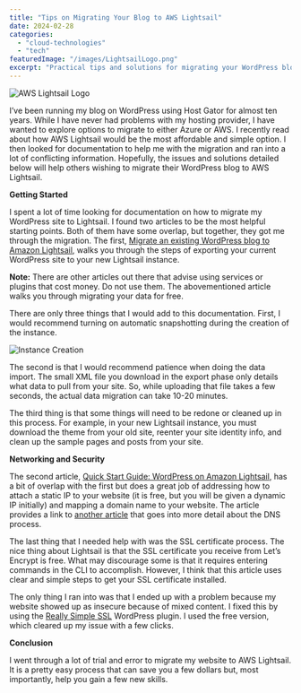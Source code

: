 ```yaml
---
title: "Tips on Migrating Your Blog to AWS Lightsail"
date: 2024-02-28
categories: 
  - "cloud-technologies"
  - "tech"
featuredImage: "/images/LightsailLogo.png"
excerpt: "Practical tips and solutions for migrating your WordPress blog from traditional hosting to AWS Lightsail."
---
```


![AWS Lightsail Logo](/images/LightsailLogo.png)

[](https://www.sherifalghali.com/2023/01/24/tips-on-migrating-your-blog-to-aws-lightsail/)

I’ve been running my blog on WordPress using Host Gator for almost ten years. While I have never had problems with my hosting provider, I have wanted to explore options to migrate to either Azure or AWS. I recently read about how AWS Lightsail would be the most affordable and simple option. I then looked for documentation to help me with the migration and ran into a lot of conflicting information. Hopefully, the issues and solutions detailed below will help others wishing to migrate their WordPress blog to AWS Lightsail.

**Getting Started**

I spent a lot of time looking for documentation on how to migrate my WordPress site to Lightsail. I found two articles to be the most helpful starting points. Both of them have some overlap, but together, they got me through the migration. The first, [Migrate an existing WordPress blog to Amazon Lightsail](https://lightsail.aws.amazon.com/ls/docs/en_us/articles/migrate-your-wordpress-blog-to-amazon-lightsail), walks you through the steps of exporting your current WordPress site to your new Lightsail instance.

**Note:** There are other articles out there that advise using services or plugins that cost money. Do not use them. The abovementioned article walks you through migrating your data for free.

There are only three things that I would add to this documentation. First, I would recommend turning on automatic snapshotting during the creation of the instance.

![Instance Creation](https://www.sherifalghali.com/wp-content/uploads/2024/02/Lightsail1-1024x626.png)

The second is that I would recommend patience when doing the data import. The small XML file you download in the export phase only details what data to pull from your site. So, while uploading that file takes a few seconds, the actual data migration can take 10-20 minutes.

The third thing is that some things will need to be redone or cleaned up in this process. For example, in your new Lightsail instance, you must download the theme from your old site, reenter your site identity info, and clean up the sample pages and posts from your site.

**Networking and Security**

The second article, [Quick Start Guide: WordPress on Amazon Lightsail](https://docs.aws.amazon.com/lightsail/latest/userguide/amazon-lightsail-quick-start-guide-wordpress.html), has a bit of overlap with the first but does a great job of addressing how to attach a static IP to your website (it is free, but you will be given a dynamic IP initially) and mapping a domain name to your website. The article provides a link to [another article](https://lightsail.aws.amazon.com/ls/docs/en_us/articles/lightsail-how-to-create-dns-entry) that goes into more detail about the DNS process.

The last thing that I needed help with was the SSL certificate process. The nice thing about Lightsail is that the SSL certificate you receive from Let’s Encrypt is free. What may discourage some is that it requires entering commands in the CLI to accomplish. However, I think that this article uses clear and simple steps to get your SSL certificate installed.

The only thing I ran into was that I ended up with a problem because my website showed up as insecure because of mixed content. I fixed this by using the [Really Simple SSL](https://wordpress.org/plugins/really-simple-ssl/) WordPress plugin. I used the free version, which cleared up my issue with a few clicks.

**Conclusion**

I went through a lot of trial and error to migrate my website to AWS Lightsail. It is a pretty easy process that can save you a few dollars but, most importantly, help you gain a few new skills.

